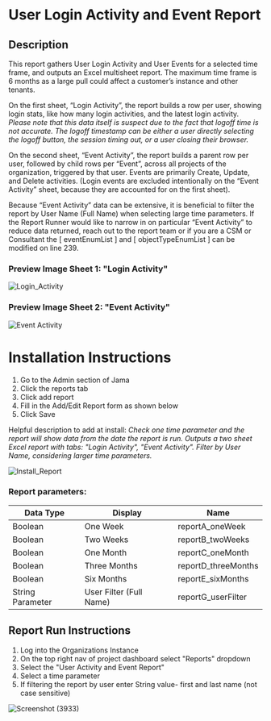 <h1>User Login Activity and Event Report</h1>
<h2>Description</h2>
<p>This report gathers User Login Activity and User Events for a selected time frame, and outputs an Excel multisheet report. The maximum time frame is 6 months as a large pull could affect a customer’s instance and other tenants. 

On the first sheet, “Login Activity”, the report builds a row per user, showing login stats, like how many login activities, and the latest login activity.
  *Please note that this data itself is suspect due to the fact that logoff time is not accurate. The logoff timestamp can be either a user directly selecting the logoff button, the session timing out, or a user closing their browser.*

On the second sheet, “Event Activity”, the report builds a parent row per user, followed by child rows per “Event”, across all projects of the organization, triggered by that user.
Events are primarily Create, Update, and Delete activities. (Login events are excluded intentionally on the “Event Activity” sheet, because they are accounted for on the first sheet).

Because “Event Activity” data can be extensive, it is beneficial to filter the report by User Name (Full Name) when selecting large time parameters. 
If the Report Runner would like to narrow in on particular “Event Activity” to reduce data returned, reach out to the report team or if you are a CSM or Consultant the [ eventEnumList ] and [ objectTypeEnumList ] can be modified on line 239.
</p>

<h3>Preview Image Sheet 1: "Login Activity"</h3>


![Login_Activity](https://github.com/user-attachments/assets/d295cf00-1db5-4774-acb5-523eab64e1ca)


<h3>Preview Image Sheet 2: "Event Activity"</h3>


![Event Activity](https://github.com/user-attachments/assets/504644a5-222d-4658-9320-52798691b446)


<h1>Installation Instructions</h1>
<ol>
  <li>Go to the Admin section of Jama</li>
  <li>Click the reports tab</li>
  <li>Click add report</li>
  <li>Fill in the Add/Edit Report form as shown below</li>
  <li>Click Save</li>
</ol>
<p>Helpful description to add at install: <em>Check one time parameter and the report will show data from the date the report is run. Outputs a two sheet Excel report with tabs: "Login Activity", "Event Activity". Filter by User Name, considering larger time parameters.</em></p>

![Install_Report](https://github.com/jamasoftware-ps/Community-Reports/assets/99203913/31415f16-1afe-401b-b219-c6e4029edd72)


<h3>Report parameters:</h3>

|Data Type|Display|Name|
|----------|---------|--------|
|Boolean|One Week| reportA_oneWeek|
|Boolean| Two Weeks| reportB_twoWeeks|
|Boolean| One Month| reportC_oneMonth|
|Boolean| Three Months| reportD_threeMonths|
|Boolean| Six Months| reportE_sixMonths|
|String Parameter| User Filter (Full Name)|reportG_userFilter|


 <h2>Report Run Instructions</h2>
 <ol>
  <li>Log into the Organizations Instance</li>
  <li>On the top right nav of project dashboard select "Reports" dropdown</li>
  <li>Select the "User Activity and Event Report"</li>
  <li>Select a time parameter</li>
  <li>If filtering the report by user enter String value- first and last name (not case sensitive)</li>
 </ol>
 
  
![Screenshot (3933)](https://github.com/jamasoftware-ps/Community-Reports/assets/99203913/051902f7-bef9-4e96-ac29-dc99d30b6121)

